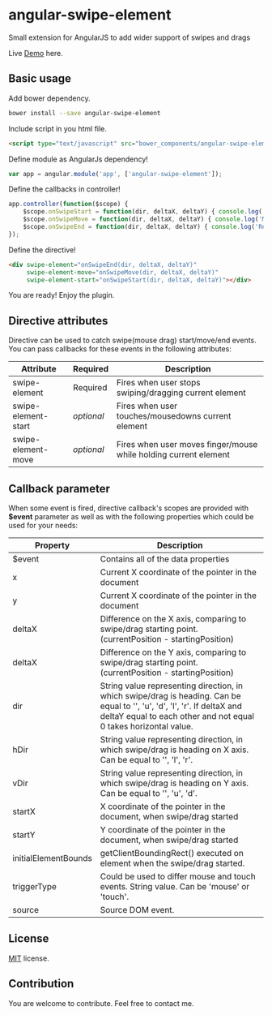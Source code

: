 # angular-swipe-element

Small extension for AngularJS to add wider support of swipes and drags

Live <a href="http://lugovsky.github.io/angular-swipe-element/example.html" target="_blank">Demo</a> here.

Basic usage
----------
Add bower dependency.
```bash
bower install --save angular-swipe-element
```
Include script in you html file.
```html
<script type="text/javascript" src="bower_components/angular-swipe-element/angular-swipe-element.min.js"></script>
```
Define module as AngularJs dependency!
```javascript
var app = angular.module('app', ['angular-swipe-element']);
```
Define the callbacks in controller!
```javascript
app.controller(function($scope) {
    $scope.onSwipeStart = function(dir, deltaX, deltaY) { console.log('Started, direction: ' + dir + '. DeltaX: ' + deltaX + '; DeltaY: ' + deltaY); };
    $scope.onSwipeMove = function(dir, deltaX, deltaY) { console.log('Moved, direction: ' + dir + '. DeltaX: ' + deltaX + '; DeltaY: ' + deltaY); };
    $scope.onSwipeEnd = function(dir, deltaX, deltaY) { console.log('Released, direction: ' + dir + '. DeltaX: ' + deltaX + '; DeltaY: ' + deltaY); };
});
```
Define the directive!
```html
<div swipe-element="onSwipeEnd(dir, deltaX, deltaY)" 
     swipe-element-move="onSwipeMove(dir, deltaX, deltaY)" 
     swipe-element-start="onSwipeStart(dir, deltaX, deltaY)"></div>
```

You are ready! Enjoy the plugin.

Directive attributes
----------
Directive can be used to catch swipe(mouse drag) start/move/end events. You can pass callbacks for these events in the following attributes:

| Attribute | Required | Description |
|------------- | ------------- | ------------- |
| swipe-element | Required | Fires when user stops swiping/dragging current element |
| swipe-element-start | _optional_ | Fires when user touches/mousedowns current element |
| swipe-element-move | _optional_ | Fires when user moves finger/mouse while holding current element |

Callback parameter
------------
When some event is fired, directive callback's scopes are provided with <b>$event</b> parameter as well as with the following properties which could be used for your needs:

| Property | Description |
|------------- | ------------- |
| $event | Contains all of the data properties |
| x | Current X coordinate of the pointer in the document |
| y | Current X coordinate of the pointer in the document |
| deltaX | Difference on the X axis, comparing to swipe/drag starting point. (currentPosition - startingPosition) |
| deltaX | Difference on the Y axis, comparing to swipe/drag starting point. (currentPosition - startingPosition) |
| dir | String value representing direction, in which swipe/drag is heading. Can be equal to '', 'u', 'd', 'l', 'r'. If deltaX and deltaY equal to each other and not equal 0 takes horizontal value. |
| hDir | String value representing direction, in which swipe/drag is heading on X axis. Can be equal to '', 'l', 'r'. |
| vDir | String value representing direction, in which swipe/drag is heading on Y axis. Can be equal to '', 'u', 'd'. |
| startX | X coordinate of the pointer in the document, when swipe/drag started |
| startY | Y coordinate of the pointer in the document, when swipe/drag started |
| initialElementBounds | getClientBoundingRect() executed on element when the swipe/drag started. |
| triggerType | Could be used to differ mouse and touch events. String value. Can be 'mouse' or 'touch'. |
| source | Source DOM event. |

License
-------------
<a href="http://opensource.org/licenses/MIT" target="_blank">MIT</a> license.

Contribution
-------------
You are welcome to contribute. Feel free to contact me.
